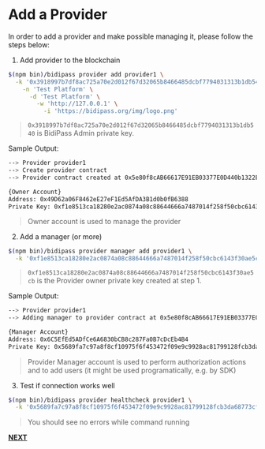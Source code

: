 # Add a Provider

In order to add a provider and make possible managing it, please follow the steps below:

1. Add provider to the blockchain

```bash
$(npm bin)/bidipass provider add provider1 \
  -k '0x3918997b7df8ac725a70e2d012f67d32065b8466485dcbf7794031313b1db540' \
    -n 'Test Platform' \
      -d 'Test Platform' \
        -w 'http://127.0.0.1' \
          -i 'https://bidipass.org/img/logo.png'
```

> `0x3918997b7df8ac725a70e2d012f67d32065b8466485dcbf7794031313b1db540` is BidiPass Admin private key.

Sample Output:

```bash
--> Provider provider1
--> Create provider contract
--> Provider contract created at 0x5e80f8cAB66617E91EB03377E0D440b1322EC0e4

{Owner Account}
Address: 0x49D62a06F8462eE27eF1Ed5AfDA3B1d0b0fB6388
Private Key: 0xf1e8513ca18280e2ac0874a08c88644666a7487014f258f50cbc6143f30ae5cb
```

> Owner account is used to manage the provider

2. Add a manager (or more)

```bash
$(npm bin)/bidipass provider manager add provider1 \
  -k '0xf1e8513ca18280e2ac0874a08c88644666a7487014f258f50cbc6143f30ae5cb'
```

> `0xf1e8513ca18280e2ac0874a08c88644666a7487014f258f50cbc6143f30ae5cb` is the Provider owner private key created at step 1.

Sample Output:

```bash
--> Provider provider1
--> Adding manager to provider contract at 0x5e80f8cAB66617E91EB03377E0D440b1322EC0e4

{Manager Account}
Address: 0x6C5EfEd5ADfCe6A6830bCB8c287Fa0B7cDcEb4B4
Private Key: 0x5689fa7c97a8f8cf10975f6f453472f09e9c9928ac81799128fcb3da68773cf0
```

> Provider Manager account is used to perform authorization actions and to add users (it might be used programatically, e.g. by SDK)

3. Test if connection works well

```bash
$(npm bin)/bidipass provider healthcheck provider1 \
  -k '0x5689fa7c97a8f8cf10975f6f453472f09e9c9928ac81799128fcb3da68773cf0'
```

> You should see no errors while command running

**[NEXT](tutorial-connect-identity.html)**
